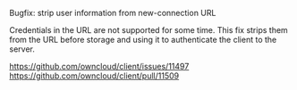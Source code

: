 Bugfix: strip user information from new-connection URL

Credentials in the URL are not supported for some time. This fix strips
them from the URL before storage and using it to authenticate the client
to the server.

https://github.com/owncloud/client/issues/11497
https://github.com/owncloud/client/pull/11509
